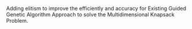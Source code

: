 Adding elitism to improve the efficiently and accuracy for Existing Guided Genetic Algorithm Approach to solve the Multidimensional Knapsack Problem.
